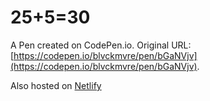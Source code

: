 # 25+5=30

A Pen created on CodePen.io. Original URL: [https://codepen.io/blvckmvre/pen/bGaNVjv](https://codepen.io/blvckmvre/pen/bGaNVjv).

Also hosted on [Netlify](https://blvckmvre-clock.netlify.app/)

